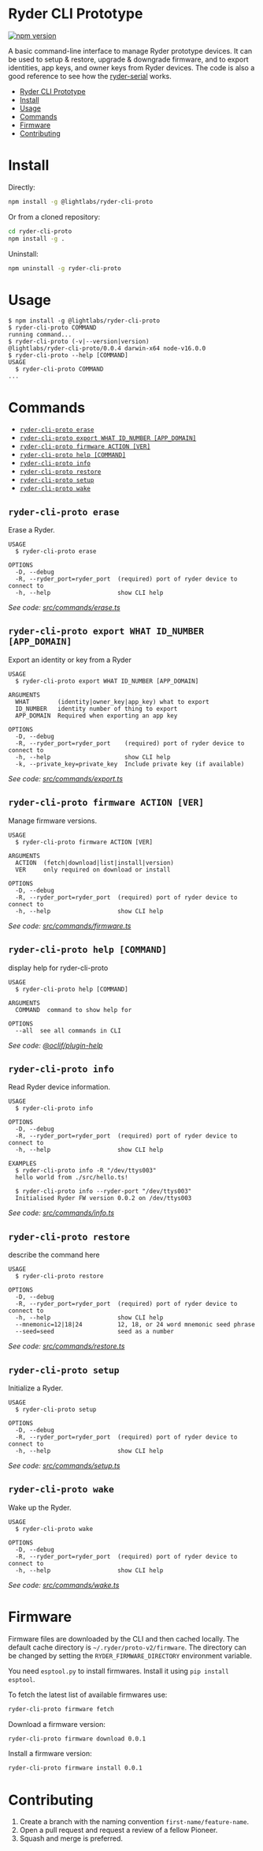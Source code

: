 # Ryder CLI Prototype

[![npm version](https://img.shields.io/npm/v/@lightlabs/ryder-cli-proto.svg?style=flat)](https://www.npmjs.com/package/@lightlabs/ryder-cli-proto)

A basic command-line interface to manage Ryder prototype devices. It can be used to setup & restore, upgrade & downgrade firmware, and to export identities, app keys, and owner keys from Ryder devices. The code is also a good reference to see how the [ryder-serial](https://github.com/Light-Labs/ryderserial-proto) works.

<!-- toc -->
* [Ryder CLI Prototype](#ryder-cli-prototype)
* [Install](#install)
* [Usage](#usage)
* [Commands](#commands)
* [Firmware](#firmware)
* [Contributing](#contributing)
<!-- tocstop -->

# Install

Directly:

```bash
npm install -g @lightlabs/ryder-cli-proto
```

Or from a cloned repository:

```bash
cd ryder-cli-proto
npm install -g .
```

Uninstall:

```bash
npm uninstall -g ryder-cli-proto
```

# Usage

<!-- usage -->
```sh-session
$ npm install -g @lightlabs/ryder-cli-proto
$ ryder-cli-proto COMMAND
running command...
$ ryder-cli-proto (-v|--version|version)
@lightlabs/ryder-cli-proto/0.0.4 darwin-x64 node-v16.0.0
$ ryder-cli-proto --help [COMMAND]
USAGE
  $ ryder-cli-proto COMMAND
...
```
<!-- usagestop -->

# Commands

<!-- commands -->
* [`ryder-cli-proto erase`](#ryder-cli-proto-erase)
* [`ryder-cli-proto export WHAT ID_NUMBER [APP_DOMAIN]`](#ryder-cli-proto-export-what-id_number-app_domain)
* [`ryder-cli-proto firmware ACTION [VER]`](#ryder-cli-proto-firmware-action-ver)
* [`ryder-cli-proto help [COMMAND]`](#ryder-cli-proto-help-command)
* [`ryder-cli-proto info`](#ryder-cli-proto-info)
* [`ryder-cli-proto restore`](#ryder-cli-proto-restore)
* [`ryder-cli-proto setup`](#ryder-cli-proto-setup)
* [`ryder-cli-proto wake`](#ryder-cli-proto-wake)

## `ryder-cli-proto erase`

Erase a Ryder.

```
USAGE
  $ ryder-cli-proto erase

OPTIONS
  -D, --debug
  -R, --ryder_port=ryder_port  (required) port of ryder device to connect to
  -h, --help                   show CLI help
```

_See code: [src/commands/erase.ts](https://github.com/Light-Labs/ryder-cli-proto/blob/v0.0.4/src/commands/erase.ts)_

## `ryder-cli-proto export WHAT ID_NUMBER [APP_DOMAIN]`

Export an identity or key from a Ryder

```
USAGE
  $ ryder-cli-proto export WHAT ID_NUMBER [APP_DOMAIN]

ARGUMENTS
  WHAT        (identity|owner_key|app_key) what to export
  ID_NUMBER   identity number of thing to export
  APP_DOMAIN  Required when exporting an app key

OPTIONS
  -D, --debug
  -R, --ryder_port=ryder_port    (required) port of ryder device to connect to
  -h, --help                     show CLI help
  -k, --private_key=private_key  Include private key (if available)
```

_See code: [src/commands/export.ts](https://github.com/Light-Labs/ryder-cli-proto/blob/v0.0.4/src/commands/export.ts)_

## `ryder-cli-proto firmware ACTION [VER]`

Manage firmware versions.

```
USAGE
  $ ryder-cli-proto firmware ACTION [VER]

ARGUMENTS
  ACTION  (fetch|download|list|install|version)
  VER     only required on download or install

OPTIONS
  -D, --debug
  -R, --ryder_port=ryder_port  (required) port of ryder device to connect to
  -h, --help                   show CLI help
```

_See code: [src/commands/firmware.ts](https://github.com/Light-Labs/ryder-cli-proto/blob/v0.0.4/src/commands/firmware.ts)_

## `ryder-cli-proto help [COMMAND]`

display help for ryder-cli-proto

```
USAGE
  $ ryder-cli-proto help [COMMAND]

ARGUMENTS
  COMMAND  command to show help for

OPTIONS
  --all  see all commands in CLI
```

_See code: [@oclif/plugin-help](https://github.com/oclif/plugin-help/blob/v3.2.2/src/commands/help.ts)_

## `ryder-cli-proto info`

Read Ryder device information.

```
USAGE
  $ ryder-cli-proto info

OPTIONS
  -D, --debug
  -R, --ryder_port=ryder_port  (required) port of ryder device to connect to
  -h, --help                   show CLI help

EXAMPLES
  $ ryder-cli-proto info -R "/dev/ttys003"
  hello world from ./src/hello.ts!

  $ ryder-cli-proto info --ryder-port "/dev/ttys003"
  Initialised Ryder FW version 0.0.2 on /dev/ttys003
```

_See code: [src/commands/info.ts](https://github.com/Light-Labs/ryder-cli-proto/blob/v0.0.4/src/commands/info.ts)_

## `ryder-cli-proto restore`

describe the command here

```
USAGE
  $ ryder-cli-proto restore

OPTIONS
  -D, --debug
  -R, --ryder_port=ryder_port  (required) port of ryder device to connect to
  -h, --help                   show CLI help
  --mnemonic=12|18|24          12, 18, or 24 word mnemonic seed phrase
  --seed=seed                  seed as a number
```

_See code: [src/commands/restore.ts](https://github.com/Light-Labs/ryder-cli-proto/blob/v0.0.4/src/commands/restore.ts)_

## `ryder-cli-proto setup`

Initialize a Ryder.

```
USAGE
  $ ryder-cli-proto setup

OPTIONS
  -D, --debug
  -R, --ryder_port=ryder_port  (required) port of ryder device to connect to
  -h, --help                   show CLI help
```

_See code: [src/commands/setup.ts](https://github.com/Light-Labs/ryder-cli-proto/blob/v0.0.4/src/commands/setup.ts)_

## `ryder-cli-proto wake`

Wake up the Ryder.

```
USAGE
  $ ryder-cli-proto wake

OPTIONS
  -D, --debug
  -R, --ryder_port=ryder_port  (required) port of ryder device to connect to
  -h, --help                   show CLI help
```

_See code: [src/commands/wake.ts](https://github.com/Light-Labs/ryder-cli-proto/blob/v0.0.4/src/commands/wake.ts)_
<!-- commandsstop -->

# Firmware

Firmware files are downloaded by the CLI and then cached locally. The default cache directory is `~/.ryder/proto-v2/firmware`. The directory can be changed by setting the `RYDER_FIRMWARE_DIRECTORY` environment variable.

You need `esptool.py` to install firmwares. Install it using `pip install esptool`.

To fetch the latest list of available firmwares use:

```bash
ryder-cli-proto firmware fetch
```

Download a firmware version:

```bash
ryder-cli-proto firmware download 0.0.1
```

Install a firmware version:

```bash
ryder-cli-proto firmware install 0.0.1
```

# Contributing

1. Create a branch with the naming convention `first-name/feature-name`.
2. Open a pull request and request a review of a fellow Pioneer.
3. Squash and merge is preferred.

